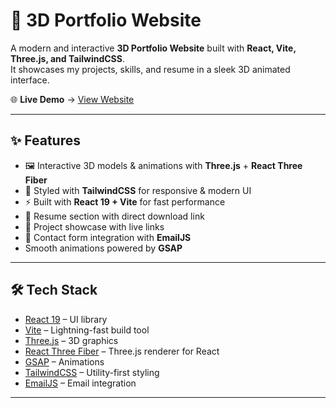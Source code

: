 # 🚀 3D Portfolio Website

A modern and interactive **3D Portfolio Website** built with **React, Vite, Three.js, and TailwindCSS**.  
It showcases my projects, skills, and resume in a sleek 3D animated interface.  

🌐 **Live Demo** → [View Website](https://portfolio-website-7a1g.vercel.app/)

---

## ✨ Features
- 🖼️ Interactive 3D models & animations with **Three.js** + **React Three Fiber**
- 🎨 Styled with **TailwindCSS** for responsive & modern UI
- ⚡ Built with **React 19 + Vite** for fast performance
- 📜 Resume section with direct download link
- 🔗 Project showcase with live links
- 📧 Contact form integration with **EmailJS**
- Smooth animations powered by **GSAP**

---

## 🛠️ Tech Stack
- [React 19](https://react.dev/) – UI library
- [Vite](https://vitejs.dev/) – Lightning-fast build tool
- [Three.js](https://threejs.org/) – 3D graphics
- [React Three Fiber](https://docs.pmnd.rs/react-three-fiber/getting-started/introduction) – Three.js renderer for React
- [GSAP](https://gsap.com/) – Animations
- [TailwindCSS](https://tailwindcss.com/) – Utility-first styling
- [EmailJS](https://www.emailjs.com/) – Email integration

---

